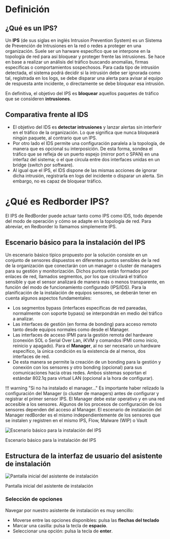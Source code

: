 # Definición
## ¿Qué es un IPS?

Un **IPS** (de sus siglas en inglés Intrusion Prevention System) es un Sistema de Prevención de Intrusiones en la red o redes a proteger en una organización. Suele ser un harware específico que se interpone en la topología de red para así bloquear y proteger frente las intrusiones. Se hace en base a realizar un análisis del tráfico buscando anomalías, firmas específicas o comportamientos sospechosos. Para cada tipo de intrusión detectada, el sistema podrá decidir si la intrusión debe ser ignorada como tal, registrada en los logs, se debe disparar una alerta para avisar al equipo de respuesta ante incidente, o directamente se debe bloquear esa intrusión.
	
En definitiva, el objetivo del IPS es **bloquear** aquellos paquetes de tráfico que se consideren **intrusiones**.

## Comparativa frente al IDS

- El objetivo del IDS es **detectar intrusiones** y lanzar alertas sin interferir en el tráfico de la organización. Lo que significa que nunca bloqueará ningún paquete, al contrario que un IPS.
- Por otro lado el IDS permite una configuración paralela a la topología, de manera que es opcional su interposición. De esta forma, sondea el tráfico que se refleja de un puerto espejo (mirror port o SPAN) en una interfaz del sistema; o el que circula entre dos interfaces unidas en un bridge (switch por software).
- Al igual que el IPS, el IDS dispone de las mismas acciones de ignorar dicha intrusión, registrarla en logs del incidente o disparar un alerta. Sin embargo, no es capaz de bloquear tráfico.

# ¿Qué es Redborder IPS?

El IPS de RedBorder puede actuar tanto como IPS como IDS, todo depende del modo de operación y cómo se adapte en la topología de red. Para abreviar, en Redborder lo llamamos simplemente IPS.

## Escenario básico para la instalación del IPS

Un escenario básico típico propuesto por la solución consiste en un conjunto de sensores dispuestos en diferentes puntos sensibles de la red de la organización que conectarán con un manager o cluster de managers para su gestión y monitorización. Dichos puntos están formados por enlaces de red, llamados segmentos, por los que circulará el tráfico sensible y que el sensor analizará de manera más o menos transparente, en función del modo de funcionamiento configurado (IPS/IDS). Para la planificación de la instalación de equipos sensores, se deberán tener en cuenta algunos aspectos fundamentales:

* Los segmentos bypass (interfaces específicas de red pareadas, normalmente con soporte bypass) se interpondrán en medio del tráfico a analizar.
* Las interfaces de gestión (en forma de bonding) para acceso remoto tanto desde equipos normales como desde el Manager.
* Las interfaces de acceso IPMI para la gestión remota del hardware (conexión SOL o Serial Over Lan, iKVM y comandos IPMI como inicio, reinicio y apagado).
Para el **Manager**, al no ser necesario un hardware específico, la única condición es la existencia de al menos, dos interfaces de red.
* De esta manera se permite la creación de un bonding para la gestión y conexión con los sensores y otro bonding (opcional) para sus comunicaciones hacia otras redes. Ambos sistemas soportan el estándar 802.1q para virtual LAN (opcional a la hora de configurar).
	
!!! warning "Si no ha instalado el manager..."
	Es importante haber relizado la configuración del Manager (o cluster de managers) antes de configurar y registrar el primer sensor IPS. El Manager debe estar operativo y en una red accesible a los sensores. Algunos de los procesos de configuración de los sensores dependen del acceso al Manager. El escenario de instalación del Manager redBorder es el mismo independientemente de los sensores que se instalen y registren en el mismo IPS, Flow, Malware (WIP) o Vault

![Escenario básico para la instalación del IPS](../../manager/redborder_basics/images/ch01_img001.png)

Escenario básico para la instalación del IPS

## Estructura de la interfaz de usuario del asistente de instalación

![Pantalla inicial del asistente de instalación](../../manager/redborder_basics/images/ch01_img002.png)

Pantalla inicial del asistente de instalación

### Selección de opciones

Navegar por nuestro asistente de instalación es muy sencillo:

* Moverse entre las opciones disponibles: pulsa las **flechas del teclado**
* Marcar una casilla: pulsa la tecla de **espacio**.
* Seleccionar una opción: pulsa la tecla de **enter**.
